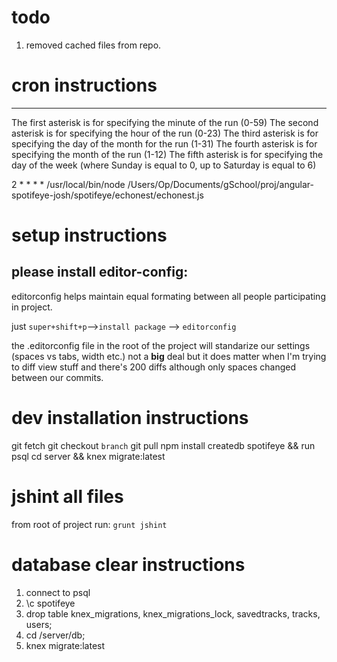 # todo #
1. removed cached files from repo.

# cron instructions #
* * * * *

The first asterisk is for specifying the minute of the run (0-59)
The second asterisk is for specifying the hour of the run (0-23)
The third asterisk is for specifying the day of the month for the run (1-31)
The fourth asterisk is for specifying the month of the run (1-12)
The fifth asterisk is for specifying the day of the week (where Sunday is equal to 0, up to Saturday is equal to 6)

2 * * * * /usr/local/bin/node /Users/Op/Documents/gSchool/proj/angular-spotifeye-josh/spotifeye/echonest/echonest.js



# setup instructions #

## please install editor-config:
editorconfig helps maintain equal formating between all people participating in project.

just `super+shift+p`-->`install package` --> `editorconfig`

the .editorconfig file in the root of the project will standarize our settings (spaces vs tabs, width etc.)
not a __big__ deal but it does matter when I'm trying to diff view stuff and there's 200 diffs although only spaces changed between 
our commits.


# dev installation instructions
git fetch
git checkout `branch`
git pull
npm install
createdb spotifeye && run psql
cd server && knex migrate:latest

# jshint all files
from root of project run:
`grunt jshint`

# database clear instructions
1. connect to psql
2. \c spotifeye
3. drop table knex_migrations, knex_migrations_lock, savedtracks, tracks, users;
4. cd /server/db;
5. knex migrate:latest


